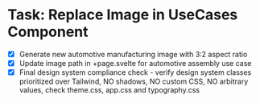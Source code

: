 # Task: Replace Image in UseCases Component

- [x] Generate new automotive manufacturing image with 3:2 aspect ratio
- [x] Update image path in +page.svelte for automotive assembly use case
- [x] Final design system compliance check - verify design system classes prioritized over Tailwind, NO shadows, NO custom CSS, NO arbitrary values, check theme.css, app.css and typography.css